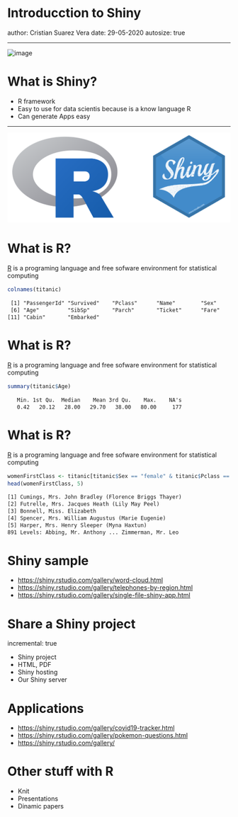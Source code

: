 

Introducction to Shiny
========================================================
author: Cristian Suarez Vera
date: 29-05-2020
autosize: true

***
![image](files/profile.png)

What is Shiny?
========================================================

- R framework
- Easy to use for data scientis because is a know language R
- Can generate Apps easy

***
  ![logo](files/shiny-and-r.png)

What is R?
========================================================

[R] is a programing language and free sofware environment for statistical computing

[R]:https://www.r-project.org/ 


```r
colnames(titanic)
```

```
 [1] "PassengerId" "Survived"    "Pclass"      "Name"        "Sex"        
 [6] "Age"         "SibSp"       "Parch"       "Ticket"      "Fare"       
[11] "Cabin"       "Embarked"   
```

What is R?
========================================================

[R] is a programing language and free sofware environment for statistical computing

[R]:https://www.r-project.org/ 


```r
summary(titanic$Age)
```

```
   Min. 1st Qu.  Median    Mean 3rd Qu.    Max.    NA's 
   0.42   20.12   28.00   29.70   38.00   80.00     177 
```

What is R?
========================================================

[R] is a programing language and free sofware environment for statistical computing

[R]:https://www.r-project.org/ 


```r
womenFirstClass <- titanic[titanic$Sex == "female" & titanic$Pclass == 1, c("Name")]
head(womenFirstClass, 5)
```

```
[1] Cumings, Mrs. John Bradley (Florence Briggs Thayer)
[2] Futrelle, Mrs. Jacques Heath (Lily May Peel)       
[3] Bonnell, Miss. Elizabeth                           
[4] Spencer, Mrs. William Augustus (Marie Eugenie)     
[5] Harper, Mrs. Henry Sleeper (Myna Haxtun)           
891 Levels: Abbing, Mr. Anthony ... Zimmerman, Mr. Leo
```

Shiny sample
========================================================

- https://shiny.rstudio.com/gallery/word-cloud.html
- https://shiny.rstudio.com/gallery/telephones-by-region.html
- https://shiny.rstudio.com/gallery/single-file-shiny-app.html

Share a Shiny project
========================================================
incremental: true

- Shiny project
- HTML, PDF
- Shiny hosting
- Our Shiny server

Applications
========================================================

- https://shiny.rstudio.com/gallery/covid19-tracker.html
- https://shiny.rstudio.com/gallery/pokemon-questions.html
- https://shiny.rstudio.com/gallery/

Other stuff with R
========================================================

- Knit
- Presentations
- Dinamic papers
